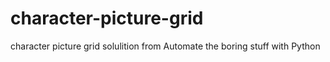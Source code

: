 # character-picture-grid
character picture grid solulition from Automate the boring stuff with Python
